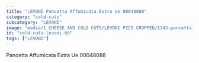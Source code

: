 ```yaml
---
title: "LEVONI Pancetta Affumicata Extra Ue 00048088"
category: "cold-cuts"
subcategory: "LEVONI"
image: "media/1 CHEESE AND COLD CUTS/LEVONI PICS CROPPED/1343-pancetta-affumicata-extra-ue-00048088.jpg"
id: "cold-cuts-levoni-66"
tags: ["LEVONI"]
---
```


Pancetta Affumicata Extra Ue 00048088
